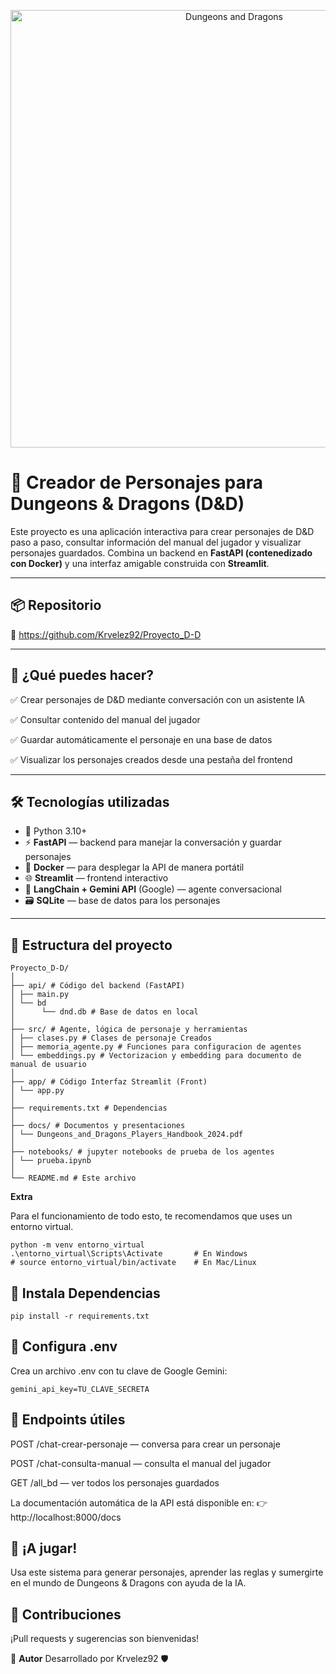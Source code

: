 <p align="center">
  <img src="https://images.ctfassets.net/swt2dsco9mfe/2jKQC6i2BM1HNQIzau3Biv/01bee47c8170a7d7f3f54f79777c4f3e/158867_670x370.jpg" alt="Dungeons and Dragons" width="700"/>
</p>

# 🐉 Creador de Personajes para Dungeons & Dragons (D&D)

Este proyecto es una aplicación interactiva para crear personajes de D&D paso a paso, consultar información del manual del jugador y visualizar personajes guardados. Combina un backend en **FastAPI (contenedizado con Docker)** y una interfaz amigable construida con **Streamlit**.

---

## 📦 Repositorio

🔗 https://github.com/Krvelez92/Proyecto_D-D

---

## 🚀 ¿Qué puedes hacer?

✅ Crear personajes de D&D mediante conversación con un asistente IA  

✅ Consultar contenido del manual del jugador  

✅ Guardar automáticamente el personaje en una base de datos 

✅ Visualizar los personajes creados desde una pestaña del frontend  

---

## 🛠️ Tecnologías utilizadas

- 🐍 Python 3.10+
- ⚡ **FastAPI** — backend para manejar la conversación y guardar personajes
- 🐳 **Docker** — para desplegar la API de manera portátil
- 🌐 **Streamlit** — frontend interactivo
- 🧠 **LangChain + Gemini API** (Google) — agente conversacional
- 🗃 **SQLite** — base de datos para los personajes

---
## 📁 Estructura del proyecto

```
Proyecto_D-D/
│
├── api/ # Código del backend (FastAPI)
│ ├── main.py
│ └── bd
│      └── dnd.db # Base de datos en local
│
├── src/ # Agente, lógica de personaje y herramientas
│ ├── clases.py # Clases de personaje Creados
│ ├── memoria_agente.py # Funciones para configuracion de agentes
│ └── embeddings.py # Vectorizacion y embedding para documento de manual de usuario
│
├── app/ # Código Interfaz Streamlit (Front)
│ └── app.py
│
├── requirements.txt # Dependencias
│
├── docs/ # Documentos y presentaciones
│ └── Dungeons_and_Dragons_Players_Handbook_2024.pdf
│
├── notebooks/ # jupyter notebooks de prueba de los agentes
│ └── prueba.ipynb
│
└── README.md # Este archivo
```

**Extra**

Para el funcionamiento de todo esto, te recomendamos que uses un entorno virtual.
```
python -m venv entorno_virtual
.\entorno_virtual\Scripts\Activate       # En Windows
# source entorno_virtual/bin/activate    # En Mac/Linux
```
## 🧩 Instala Dependencias
```
pip install -r requirements.txt
```
## 🔐 Configura .env
Crea un archivo .env con tu clave de Google Gemini:
```
gemini_api_key=TU_CLAVE_SECRETA
```
## 🧪 Endpoints útiles
POST /chat-crear-personaje — conversa para crear un personaje

POST /chat-consulta-manual — consulta el manual del jugador

GET /all_bd — ver todos los personajes guardados

La documentación automática de la API está disponible en:
👉 http://localhost:8000/docs

## 🎲 ¡A jugar!
Usa este sistema para generar personajes, aprender las reglas y sumergirte en el mundo de Dungeons & Dragons con ayuda de la IA.

## 🤝 Contribuciones
¡Pull requests y sugerencias son bienvenidas!





🧙 **Autor**
Desarrollado por Krvelez92 🛡️

